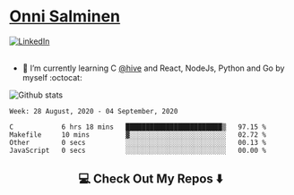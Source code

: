 <h1> <a href="https://osalmine.github.io/cv/">Onni Salminen</a></h1>
<a href="https://www.linkedin.com/in/onni-salminen/" target="_blank"><img src="https://img.shields.io/badge/LinkedIn-%230077B5.svg?&style=flat-square&logo=linkedin&logoColor=white" alt="LinkedIn"></a>
<br />
<br />

- 🌱 I’m currently learning C <a href="https://www.hive.fi/en/">@hive</a> and React, NodeJs, Python and Go by myself :octocat:

![Github stats](https://github-readme-stats.vercel.app/api?username=osalmine&count_private=true&show_icons=true&theme=graywhite&hide=issues,stars)

<!--START_SECTION:waka-->
```text
Week: 28 August, 2020 - 04 September, 2020

C            6 hrs 18 mins   ████████████████████████▒   97.15 % 
Makefile     10 mins         ▓░░░░░░░░░░░░░░░░░░░░░░░░   02.72 % 
Other        0 secs          ░░░░░░░░░░░░░░░░░░░░░░░░░   00.13 % 
JavaScript   0 secs          ░░░░░░░░░░░░░░░░░░░░░░░░░   00.00 % 
```
<!--END_SECTION:waka-->

<h2  align="center">💻 Check Out My Repos ⬇️ </h2>
